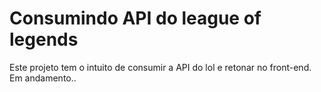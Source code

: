 # Consumindo API do league of legends

Este projeto tem o intuito de consumir a API do lol e retonar no front-end.
<br>
Em andamento..
